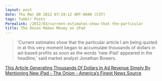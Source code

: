 ```yaml
---
layout: post
date: Thu Mar 08 2012 07:19:12 GMT-0600 (CST)
tags: Tumblr Posts
Permalink: /2012/03/current-estimates-show-that-the-particular
title: The Onion Makes Money on iPad
---
```


> ‘Current estimates show that the particular article I am being quoted in at this very moment began to accumulate thousands of dollars in ad-based profits as soon as the words 'new iPad’ appeared in the headline,’ said market analyst Jonathan Bowers.

[This Article Generating Thousands Of Dollars In Ad Revenue Simply By Mentioning New iPad - The Onion - America’s Finest News Source](http://www.theonion.com/articles/this-article-generating-thousands-of-dollars-in-ad,27564/)
